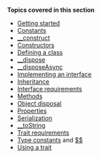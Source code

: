 **Topics covered in this section**

* [Getting started](some-basics.md)
* [Constants](constants.md)
* [__construct](constructors.md)
* [Constructors](constructors.md)
* [Defining a class](defining-a-basic-class.md)
* [__dispose](methods-with-predefined-semantics#method-__dispose)
* [__disposeAsync](methods-with-predefined-semantics#method-__disposeAsync.md)
* [Implementing an interface](implementing-an-interface.md)
* [Inheritance](inheritance.md)
* [Interface requirements](trait-and-interface-requirements.md)
* [Methods](methods.md)
* [Object disposal](object-disposal.md)
* [Properties](properties.md)
* [Serialization](serialization.md)
* [__toString](methods-with-predefined-semantics#method-__toString)
* [Trait requirements](trait-and-interface-requirements.md)
* [Type constants](type-constants.md) and [$$](type-constants-revisited.md)
* [Using a trait](using-a-trait.md)
